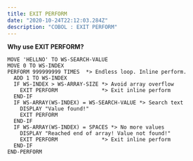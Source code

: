 ```yaml
---
title: EXIT PERFORM
date: "2020-10-24T22:12:03.284Z"
description: "COBOL : EXIT PERFORM"
---
```



**Why use EXIT PERFORM?**

    MOVE 'HELLNO' TO WS-SEARCH-VALUE  
    MOVE 0 TO WS-INDEX  
    PERFORM 999999999 TIMES  *> Endless loop. Inline perform.
      ADD 1 TO WS-INDEX  
      IF WS-INDEX > WS-ARRAY-SIZE *> Avoid array overflow  
        EXIT PERFORM              *> Exit inline perform  
      END-IF  
      IF WS-ARRAY(WS-INDEX) = WS-SEARCH-VALUE *> Search text  
        DISPLAY "Value found!"  
        EXIT PERFORM
      END-IF  
      IF WS-ARRAY(WS-INDEX) = SPACES *> No more values  
        DISPLAY "Reached end of array! Value not found!"  
        EXIT PERFORM              *> Exit inline perform  
      END-IF  
    END-PERFORM  
